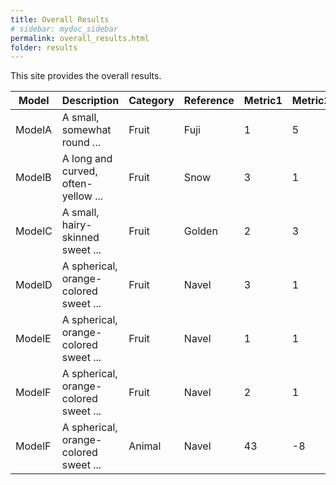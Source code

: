 ```yaml
---
title: Overall Results
# sidebar: mydoc_sidebar
permalink: overall_results.html
folder: results
---
```



This site provides the overall results.

<div class="datatable-begin"></div>

Model    | Description                           | Category | Reference | Metric1 | Metric2 | Metric3 | Metric4 
------- | ------------------------------------- | -------- | ----------- | ----------- | ----------- | ----------- | ----------- 
ModelA  | A small, somewhat round ...           | Fruit    | Fuji| 1 | 5 | 5 | 4 
ModelB | A long and curved, often-yellow ...   | Fruit    | Snow| 3 | 1 | 6 | 74 
ModelC   | A small, hairy-skinned sweet ...      | Fruit    | Golden| 2 | 3 | 6 | 4 
ModelD | A spherical, orange-colored sweet ... | Fruit    | Navel| 3 | 1 | 7 | 4 
ModelE | A spherical, orange-colored sweet ... | Fruit    | Navel| 1 | 1 | 767 | 7 
ModelF | A spherical, orange-colored sweet ... | Fruit    | Navel| 2 | 1 | 20 | 6 
ModelF | A spherical, orange-colored sweet ... | Animal    | Navel| 43 | -8 | 7- | 5 

<div class="datatable-end"></div>
